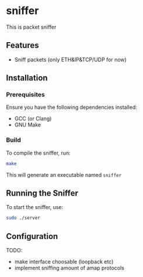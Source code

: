 # sniffer
This is packet sniffer

## Features
- Sniff packets (only ETH&IP&TCP/UDP for now)

## Installation
### Prerequisites
Ensure you have the following dependencies installed:
- GCC (or Clang)
- GNU Make

### Build
To compile the sniffer, run:
```sh
make
```

This will generate an executable named `sniffer`

## Running the Sniffer
To start the sniffer, use:
```sh
sudo ./server
```

## Configuration
TODO: 
- make interface choosable (loopback etc)
- implement sniffing amount of amap protocols
